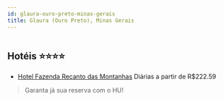 ```yaml
---
id: glaura-ouro-preto-minas-gerais
title: Glaura (Ouro Preto), Minas Gerais
---
```


<center><img src="https://static.hotelurbano.com/reservas/prod0/3/3928/57dc5bcbe80be_hotel-fazenda-recanto-das-montanhas.jpg" alt="" /></center>


## Hotéis ⭐️⭐️⭐️⭐️

-    [Hotel Fazenda Recanto das Montanhas](https://www.hurb.com/aud/https://www.hurb.com/hoteis/cachoeira-do-campo-ouro-preto/hotel-fazenda-recanto-das-montanhas-3928?cmp=18055) Diárias a partir de R$222.59
   > Garanta já sua reserva com o HU!
